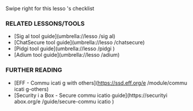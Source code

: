 [Title]: # (Et mai
te
a
t ?)
[Order]: # (5)

Swipe right for this lesso
's checklist

### RELATED LESSONS/TOOLS

*   [Sig
al tool guide](umbrella://lesso
/sig
al)
*   [ChatSecure tool guide](umbrella://lesso
/chatsecure)
*   [Pidgi
 tool guide](umbrella://lesso
/pidgi
)
*   [Adium tool guide](umbrella://lesso
/adium)

### FURTHER READING

*   [EFF - Commu
icati
g with others](https://ssd.eff.org/e
/module/commu
icati
g-others)
*   [Security i
 a Box - Secure commu
icatio
 guide](https://securityi
abox.org/e
/guide/secure-commu
icatio
)
